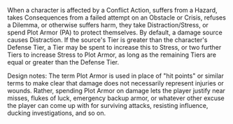 When a character is affected by a Conflict Action, suffers from a Hazard, takes Consequences from a failed attempt on an Obstacle or Crisis, refuses a Dilemma, or otherwise suffers harm, they take Distraction/Stress, or spend Plot Armor (PA) to protect themselves. By default, a damage source causes Distraction. If the source's Tier is greater than the character's Defense Tier, a Tier may be spent to increase this to Stress, or two further Tiers to increase Stress to Plot Armor, as long as the remaining Tiers are equal or greater than the Defense Tier.

Design notes:
The term Plot Armor is used in place of "hit points" or similar terms to make clear that damage does not necessarily represent injuries or wounds. Rather, spending Plot Armor on damage lets the player justify near misses, flukes of luck, emergency backup armor, or whatever other excuse the player can come up with for surviving attacks, resisting influence, ducking investigations, and so on.